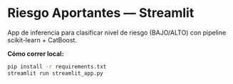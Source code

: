 # Riesgo Aportantes — Streamlit
App de inferencia para clasificar nivel de riesgo (BAJO/ALTO) con pipeline scikit-learn + CatBoost.

**Cómo correr local:**
```bash
pip install -r requirements.txt
streamlit run streamlit_app.py
